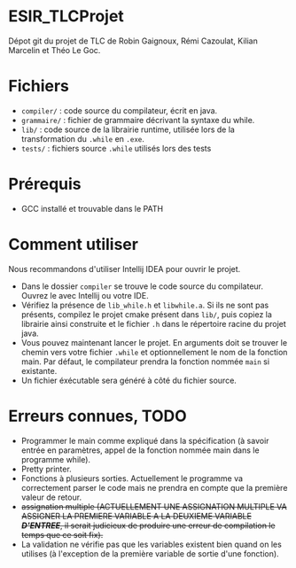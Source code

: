 # ESIR_TLCProjet
 
Dépot git du projet de TLC de Robin Gaignoux, Rémi Cazoulat, Kilian Marcelin et Théo Le Goc.

# Fichiers

- `compiler/` : code source du compilateur, écrit en java.
- `grammaire/` : fichier de grammaire décrivant la syntaxe du while.
- `lib/` : code source de la librairie runtime, utilisée lors de la transformation du `.while` en `.exe`.
- `tests/` : fichiers source `.while` utilisés lors des tests

# Prérequis

- GCC installé et trouvable dans le PATH

# Comment utiliser 

Nous recommandons d'utiliser Intellij IDEA pour ouvrir le projet.
 - Dans le dossier `compiler` se trouve le code source du compilateur. Ouvrez le avec Intellij ou votre IDE.
 - Vérifiez la présence de `lib_while.h` et `libwhile.a`. Si ils ne sont pas présents, compilez le projet cmake présent dans `lib/`, puis copiez la librairie ainsi construite et le fichier `.h` dans le répertoire racine du projet java.
 - Vous pouvez maintenant lancer le projet. En arguments doit se trouver le chemin vers votre fichier `.while` et optionnellement le nom de la fonction main. Par défaut, le compilateur prendra la fonction nommée `main` si existante.
 - Un fichier éxécutable sera généré à côté du fichier source.

# Erreurs connues, TODO

- Programmer le main comme expliqué dans la spécification (à savoir entrée en paramètres, appel de la fonction nommée main dans le programme while).
- Pretty printer.
- Fonctions à plusieurs sorties. Actuellement le programme va correctement parser le code mais ne prendra en compte que la première valeur de retour.
- ~~assignation multiple (ACTUELLEMENT UNE ASSIGNATION MULTIPLE VA ASSIGNER LA PREMIERE VARIABLE A LA DEUXIEME VARIABLE ***D'ENTREE***, il serait judicieux de produire une erreur de compilation le temps que ce soit fix).~~
- La validation ne vérifie pas que les variables existent bien quand on les utilises (à l'exception de la première variable de sortie d'une fonction).
